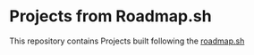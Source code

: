 # Projects from Roadmap.sh

This repository contains Projects built following the [roadmap.sh](https://roadmap.sh/) 
